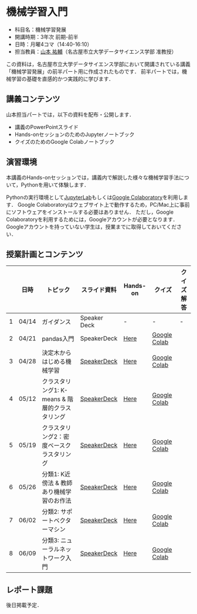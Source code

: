 # 機械学習入門

* 科目名：機械学習発展
* 開講時期：3年次 前期-前半
* 日時：月曜4コマ（14:40-16:10）
* 担当教員：[山本 祐輔](https://hontolab.org/)（名古屋市立大学データサイエンス学部 准教授）

この資料は，名古屋市立大学データサイエンス学部において開講されている講義「機械学習発展」の前半パート用に作成されたものです．
前半パートでは，機械学習の基礎を直感的かつ実践的に学びます．


## 講義コンテンツ
山本担当パートでは，以下の資料を配布・公開します．
* 講義のPowerPointスライド
* Hands-onセッションのためのJupyterノートブック
* クイズのためのGoogle Colabノートブック


## 演習環境
本講義のHands-onセッションでは，講義内で解説した様々な機械学習手法について，Pythonを用いて体験します．

Pythonの実行環境として[JupyterLab](https://jupyter.org/)もしくは[Google Colaboratory](https://colab.research.google.com/)を利用します．
Google Colaboratoryはウェブサイト上で動作するため，PC/Mac上に事前にソフトウェアをインストールする必要はありません．
ただし，Google Colaboratoryを利用するためには，Googleアカウントが必要となります．
Googleアカウントを持っていない学生は，授業までに取得しておいてください．


## 授業計画とコンテンツ
| |  日時  | トピック | スライド資料 | Hands-on | クイズ | クイズ解答 |
| ---- | ---- | ---- | ---- | ---- | ---- | ---- |
| 1 | 04/14 | ガイダンス | Speaker Deck | - | - | - |
| 2 | 04/21 | pandas入門 | SpeakerDeck | [Here](content/introduction-to-pandas.ipynb) | [Google Colab](https://colab.research.google.com/github/hontolab-courses/ml-lecturenote/blob/main/content/quiz/introduction-to-pandas.ipynb) |  |
| 3 | 04/28 | 決定木からはじめる機械学習 | [SpeakerDeck](https://speakerdeck.com/trycycle/tetamaininkutoji-jie-xue-xi-2022-di-1hui-20220413) | [Here](content/introduction-to-ml.ipynb) | [Google Colab](https://colab.research.google.com/github/hontolab-courses/ml-lecturenote/blob/main/content/quiz/introduction-to-ml.ipynb) |  |
| 4 | 05/12 | クラスタリング1: K-means & 階層的クラスタリング | [SpeakerDeck](https://speakerdeck.com/trycycle/tetamaininkutoji-jie-xue-xi-kurasutaringu1) | [Here](content/kmeans-and-hierarchical-clustering.ipynb) | [Google Colab](https://colab.research.google.com/github/hontolab-courses/ml-lecturenote/blob/main/content/quiz/kmeans-and-hierarchical-clustering.ipynb) |  |
| 5 | 05/19 | クラスタリング2：密度ベースクラスタリング | [SpeakerDeck](https://speakerdeck.com/trycycle/detamainingutoji-jie-xue-xi-kurasutaringu2) | [Here](content/dbscan-and-others.ipynb) | [Google Colab](https://colab.research.google.com/github/hontolab-courses/ml-lecturenote/blob/main/content/quiz/dbscan-and-others.ipynb) |  |
| 6 | 05/26 | 分類1: K近傍法 & 教師あり機械学習のお作法 | [SpeakerDeck](https://speakerdeck.com/trycycle/tetamaininkutoji-jie-xue-xi-kjin-bang-fa-and-ji-jie-xue-xi-noozuo-fa) | [Here](content/knn-and-ml-flow.ipynb) | [Google Colab](https://colab.research.google.com/github/hontolab-courses/ml-lecturenote/blob/main/content/quiz/knn-and-ml-flow.ipynb) |  |
| 7 | 06/02 | 分類2: サポートベクターマシン | [SpeakerDeck](https://speakerdeck.com/trycycle/tetamaininkutoji-jie-xue-xi-svm) | [Here](content/svm.ipynb) | [Google Colab](https://colab.research.google.com/github/hontolab-courses/ml-lecturenote/blob/main/content/quiz/svm.ipynb) |  |
| 8 | 06/09 | 分類3: ニューラルネットワーク入門 | [SpeakerDeck](https://speakerdeck.com/trycycle/tetamaininkutoji-jie-xue-xi-niyurarunetutowaku) | [Here](content/neural-network.ipynb) | [Google Colab](https://colab.research.google.com/github/hontolab-courses/ml-lecturenote/blob/main/content/quiz/neural-network.ipynb) |  |


## レポート課題
後日掲載予定．
